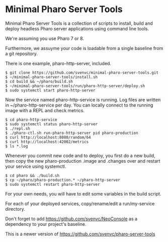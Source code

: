 # Minimal Pharo Server Tools

Minimal Pharo Server Tools is a collection of scripts to install, build and deploy 
headless Pharo server applications using command line tools.

We're assuming you use Pharo 7 or 8.

Furthermore, we assuyme your code is loadable from a single baseline from a git repository.

There is one example, pharo-http-server, included.

````
$ git clone https://github.com/svenvc/minimal-pharo-server-tools.git 
$ ~/minimal-pharo-server-tools/install.sh
$ cd build && ~/pharo/build.sh
$ ~/minimal-pharo-server-tools/run/pharo-http-server/deploy.sh
$ sudo systemctl start pharo-http-server
````

Now the service named pharo-http-service is running. Log files are written in ~/pharo-http-service per day. 
You can locally connect to the running image with a REPL and check metrics.

````
$ cd pharo-http-service
$ sudo systemctl status pharo-http-server
$ ./repl.sh
$ ./pharo-ctl.sh run-pharo-http-server pid pharo-production
$ curl http://localhost:8080/random/64
$ curl http://localhost:42002/metrics
$ ls *.log
````

Whenever you commit new code and to deploy, you first do a new build, then copy the new 
pharo-production .image and .changes over and restart your service using systemctl.

````
$ cd pharo && ./build.sh
$ cp ~/pharo/pharo-production.* ~/pharo-http-server
$ sudo systemctl restart pharo-http-server
````

For your own needs, you will have to edit some variables in the build script.

For each of your deployed services, copy/rename/edit a run/my-service directory.

Don't forget to add https://github.com/svenvc/NeoConsole as a dependency to your project's baseline.

This is a newer version of https://github.com/svenvc/pharo-server-tools
